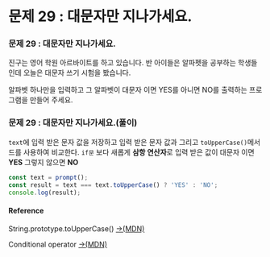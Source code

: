 # 문제 29 : 대문자만 지나가세요.

### 문제 29 : 대문자만 지나가세요.

진구는 영어 학원 아르바이트를 하고 있습니다. 반 아이들은 알파펫을 공부하는 학생들인데 오늘은 대문자 쓰기 시험을 봤습니다. 

알파벳 하나만을 입력하고 그 알파벳이 대문자 이면  YES를 아니면 NO를 출력하는 프로그램을 만들어 주세요.

### 문제 29 : 대문자만 지나가세요.\(풀이\) 

 `text`에 입력 받은 문자 값을 저장하고 입력 받은 문자 값과 그리고 `toUpperCase()`메서드를 사용하여 비교한다. `if문` 보다 새롭게 **삼항 연산자**로 입력 받은 값이 대문자 이면 **YES** 그렇지 않으면  **NO**

```javascript
const text = prompt();
const result = text === text.toUpperCase() ? 'YES' : 'NO';
console.log(result);
```

#### Reference

String.prototype.toUpperCase\(\) [→\(MDN\)](https://developer.mozilla.org/ko/docs/Web/JavaScript/Reference/Global_Objects/String/toUpperCase)

Conditional operator [→\(MDN\)](https://developer.mozilla.org/ko/docs/Web/JavaScript/Reference/Operators/Conditional_Operator)

